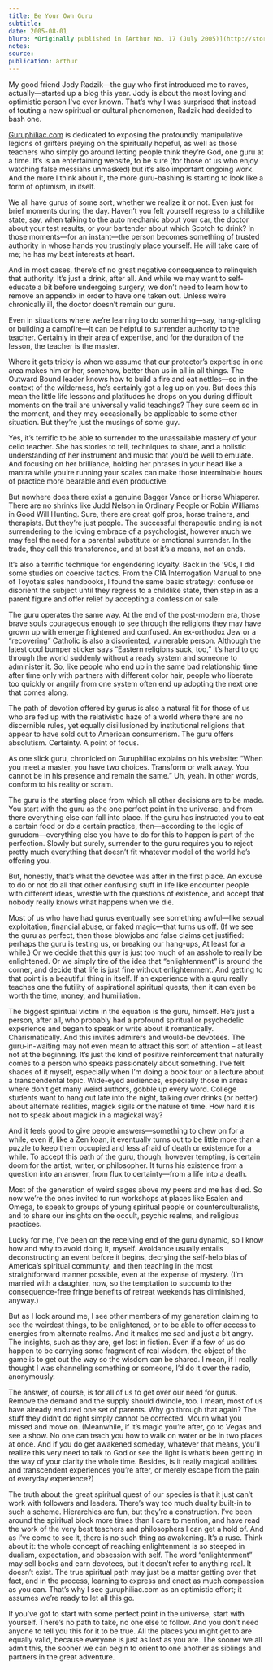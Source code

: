 ```yaml
---
title: Be Your Own Guru
subtitle: 
date: 2005-08-01
blurb: *Originally published in [Arthur No. 17 (July 2005)](http://store.arthurmag.com/product/arthur-issue-17)*
notes: 
source: 
publication: arthur
---
```


My good friend Jody Radzik—the guy who first introduced me to raves, actually—started up a blog this year. Jody is about the most loving and optimistic person I've ever known. That’s why I was surprised that instead of touting a new spiritual or cultural phenomenon, Radzik had decided to bash one.

[Guruphiliac.com](http://guruphiliac.blogspot.com/) is dedicated to exposing the profoundly manipulative legions of grifters preying on the spiritually hopeful, as well as those teachers who simply go around letting people think they’re God, one guru at a time. It’s is an entertaining website, to be sure (for those of us who enjoy watching false messiahs unmasked) but it’s also important ongoing work. And the more I think about it, the more guru-bashing is starting to look like a form of optimism, in itself.

We all have gurus of some sort, whether we realize it or not. Even just for brief moments during the day. Haven’t you felt yourself regress to a childlike state, say, when talking to the auto mechanic about your car, the doctor about your test results, or your bartender about which Scotch to drink? In those moments—for an instant—the person becomes something of trusted authority in whose hands you trustingly place yourself. He will take care of me; he has my best interests at heart.

And in most cases, there’s of no great negative consequence to relinquish that authority. It’s just a drink, after all. And while we may want to self-educate a bit before undergoing surgery, we don’t need to learn how to remove an appendix in order to have one taken out. Unless we’re chronically ill, the doctor doesn’t remain our guru.

Even in situations where we’re learning to do something—say, hang-gliding or building a campfire—it can be helpful to surrender authority to the teacher. Certainly in their area of expertise, and for the duration of the lesson, the teacher is the master.

Where it gets tricky is when we assume that our protector’s expertise in one area makes him or her, somehow, better than us in all in all things. The Outward Bound leader knows how to build a fire and eat nettles—so in the context of the wilderness, he’s certainly got a leg up on you. But does this mean the little life lessons and platitudes he drops on you during difficult moments on the trail are universally valid teachings? They sure seem so in the moment, and they may occasionally be applicable to some other situation. But they’re just the musings of some guy.

Yes, it’s terrific to be able to surrender to the unassailable mastery of your cello teacher. She has stories to tell, techniques to share, and a holistic understanding of her instrument and music that you’d be well to emulate. And focusing on her brilliance, holding her phrases in your head like a mantra while you’re running your scales can make those interminable hours of practice more bearable and even productive.

But nowhere does there exist a genuine Bagger Vance or Horse Whisperer. There are no shrinks like Judd Nelson in Ordinary People or Robin Williams in Good Will Hunting. Sure, there are great golf pros, horse trainers, and therapists. But they’re just people. The successful therapeutic ending is not surrendering to the loving embrace of a psychologist, however much we may feel the need for a parental substitute or emotional surrender. In the trade, they call this transference, and at best it’s a means, not an ends.

It’s also a terrific technique for engendering loyalty. Back in the ’90s, I did some studies on coercive tactics. From the CIA Interrogation Manual to one of Toyota’s sales handbooks, I found the same basic strategy: confuse or disorient the subject until they regress to a childlike state, then step in as a parent figure and offer relief by accepting a confession or sale.

The guru operates the same way. At the end of the post-modern era, those brave souls courageous enough to see through the religions they may have grown up with emerge frightened and confused. An ex-orthodox Jew or a “recovering” Catholic is also a disoriented, vulnerable person. Although the latest cool bumper sticker says “Eastern religions suck, too,” it’s hard to go through the world suddenly without a ready system and someone to administer it. So, like people who end up in the same bad relationship time after time only with partners with different color hair, people who liberate too quickly or angrily from one system often end up adopting the next one that comes along.

The path of devotion offered by gurus is also a natural fit for those of us who are fed up with the relativistic haze of a world where there are no discernible rules, yet equally disillusioned by institutional religions that appear to have sold out to American consumerism. The guru offers absolutism. Certainty. A point of focus.

As one slick guru, chronicled on Guruphiliac explains on his website: “When you meet a master, you have two choices. Transform or walk away. You cannot be in his presence and remain the same.” Uh, yeah. In other words, conform to his reality or scram.

The guru is the starting place from which all other decisions are to be made. You start with the guru as the one perfect point in the universe, and from there everything else can fall into place. If the guru has instructed you to eat a certain food or do a certain practice, then—according to the logic of gurudom—everything else you have to do for this to happen is part of the perfection. Slowly but surely, surrender to the guru requires you to reject pretty much everything that doesn’t fit whatever model of the world he’s offering you.

But, honestly, that’s what the devotee was after in the first place. An excuse to do or not do all that other confusing stuff in life like encounter people with different ideas, wrestle with the questions of existence, and accept that nobody really knows what happens when we die.

Most of us who have had gurus eventually see something awful—like sexual exploitation, financial abuse, or faked magic—that turns us off. (If we see the guru as perfect, then those blowjobs and false claims get justified: perhaps the guru is testing us, or breaking our hang-ups, At least for a while.) Or we decide that this guy is just too much of an asshole to really be enlightened. Or we simply tire of the idea that “enlightenment” is around the corner, and decide that life is just fine without enlightenment. And getting to that point is a beautiful thing in itself. If an experience with a guru really teaches one the futility of aspirational spiritual quests, then it can even be worth the time, money, and humiliation.

The biggest spiritual victim in the equation is the guru, himself. He’s just a person, after all, who probably had a profound spiritual or psychedelic experience and began to speak or write about it romantically. Charismatically. And this invites admirers and would-be devotees. The guru-in-waiting may not even mean to attract this sort of attention – at least not at the beginning. It’s just the kind of positive reinforcement that naturally comes to a person who speaks passionately about something. I’ve felt shades of it myself, especially when I’m doing a book tour or a lecture about a transcendental topic. Wide-eyed audiences, especially those in areas where don’t get many weird authors, gobble up every word. College students want to hang out late into the night, talking over drinks (or better) about alternate realities, magick sigils or the nature of time. How hard it is not to speak about magick in a magickal way?

And it feels good to give people answers—something to chew on for a while, even if, like a Zen koan, it eventually turns out to be little more than a puzzle to keep them occupied and less afraid of death or existence for a while. To accept this path of the guru, though, however tempting, is certain doom for the artist, writer, or philosopher. It turns his existence from a question into an answer, from flux to certainty—from a life into a death.

Most of the generation of weird sages above my peers and me has died. So now we’re the ones invited to run workshops at places like Esalen and Omega, to speak to groups of young spiritual people or counterculturalists, and to share our insights on the occult, psychic realms, and religious practices.

Lucky for me, I’ve been on the receiving end of the guru dynamic, so I know how and why to avoid doing it, myself. Avoidance usually entails deconstructing an event before it begins, decrying the self-help bias of America’s spiritual community, and then teaching in the most straightforward manner possible, even at the expense of mystery. (I’m married with a daughter, now, so the temptation to succumb to the consequence-free fringe benefits of retreat weekends has diminished, anyway.)

But as I look around me, I see other members of my generation claiming to see the weirdest things, to be enlightened, or to be able to offer access to energies from alternate realms. And it makes me sad and just a bit angry. The insights, such as they are, get lost in fiction. Even if a few of us do happen to be carrying some fragment of real wisdom, the object of the game is to get out the way so the wisdom can be shared. I mean, if I really thought I was channeling something or someone, I’d do it over the radio, anonymously.

The answer, of course, is for all of us to get over our need for gurus. Remove the demand and the supply should dwindle, too. I mean, most of us have already endured one set of parents. Why go through that again? The stuff they didn’t do right simply cannot be corrected. Mourn what you missed and move on. (Meanwhile, if it’s magic you’re after, go to Vegas and see a show. No one can teach you how to walk on water or be in two places at once. And if you do get awakened someday, whatever that means, you’ll realize this very need to talk to God or see the light is what’s been getting in the way of your clarity the whole time. Besides, is it really magical abilities and transcendent experiences you’re after, or merely escape from the pain of everyday experience?)

The truth about the great spiritual quest of our species is that it just can’t work with followers and leaders. There’s way too much duality built-in to such a scheme. Hierarchies are fun, but they’re a construction. I’ve been around the spiritual block more times than I care to mention, and have read the work of the very best teachers and philosophers I can get a hold of. And as I’ve come to see it, there is no such thing as awakening. It’s a ruse. Think about it: the whole concept of reaching enlightenment is so steeped in dualism, expectation, and obsession with self. The word “enlightenment” may sell books and earn devotees, but it doesn’t refer to anything real. It doesn’t exist. The true spiritual path may just be a matter getting over that fact, and in the process, learning to express and enact as much compassion as you can. That’s why I see guruphiliac.com as an optimistic effort; it assumes we’re ready to let all this go.

If you’ve got to start with some perfect point in the universe, start with yourself. There’s no path to take, no one else to follow. And you don’t need anyone to tell you this for it to be true. All the places you might get to are equally valid, because everyone is just as lost as you are. The sooner we all admit this, the sooner we can begin to orient to one another as siblings and partners in the great adventure.
